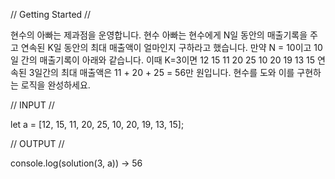 // Getting Started //

현수의 아빠는 제과점을 운영합니다. 현수 아빠는 현수에게 N일 동안의 매출기록을 주고 연속된 K일 동안의 최대 매출액이 얼마인지 구하라고 했습니다.
만약 N = 10이고 10 일 간의 매출기록이 아래와 같습니다. 이때 K=3이면 12 15 11 20 25 10 20 19 13 15 연속된 3일간의 최대 매출액은 11 + 20 + 25 = 56만 원입니다. 현수를 도와 이를 구현하는 로직을 완성하세요.

// INPUT //

let a = [12, 15, 11, 20, 25, 10, 20, 19, 13, 15];

// OUTPUT //

console.log(solution(3, a)) -> 56
